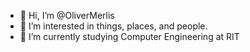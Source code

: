 - 👋 Hi, I’m @OliverMerlis
- 👀 I’m interested in things, places, and people.
- 🌱 I’m currently studying Computer Engineering at RIT

<!---
OliverMerlis/OliverMerlis is a ✨ special ✨ repository because its `README.md` (this file) appears on your GitHub profile.
You can click the Preview link to take a look at your changes.
--->
